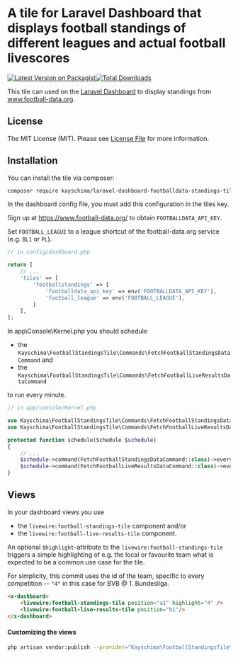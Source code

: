 # A tile for Laravel Dashboard that displays football standings of different leagues and actual football livescores

[![Latest Version on Packagist](https://img.shields.io/packagist/v/kayschima/laravel-dashboard-footballdata-standings-tile.svg?style=flat-square)](https://packagist.org/packages/kayschima/laravel-dashboard-footballdata-standings-tile)[![Total Downloads](https://img.shields.io/packagist/dt/kayschima/laravel-dashboard-footballdata-standings-tile.svg?style=flat-square)](https://packagist.org/packages/kayschima/laravel-dashboard-footballdata-standings-tile)

This tile can used on the [Laravel Dashboard](https://docs.spatie.be/laravel-dashboard) to display standings from www.football-data.org.

## License

The MIT License (MIT). Please see [License File](LICENSE.md) for more information.

## Installation
You can install the tile via composer:
```bash
composer require kayschima/laravel-dashboard-footballdata-standings-tile
```

In the dashboard config file, you must add this configuration in the tiles key.

Sign up at https://www.football-data.org/ to obtain `FOOTBALLDATA_API_KEY`.

Set `FOOTBALL_LEAGUE` to a league shortcut of the football-data.org service (e.g. `BL1` or `PL`).

```php
// in config/dashboard.php

return [
    // ...
    'tiles' => [
        'footballstandings' => [
            'footballdata_api_key' => env('FOOTBALLDATA_API_KEY'),
            'football_league' => env('FOOTBALL_LEAGUE'),
        ]
    ],
];
```
In app\Console\Kernel.php you should schedule 
* the `Kayschima\FootballStandingsTile\Commands\FetchFootballStandingsDataCommand` and
* the `Kayschima\FootballStandingsTile\Commands\FetchFootballLiveResultsDataCommand`

to run every minute.
```php
// in app/console/Kernel.php

use Kayschima\FootballStandingsTile\Commands\FetchFootballStandingsDataCommand;
use Kayschima\FootballStandingsTile\Commands\FetchFootballLiveResultsDataCommand;

protected function schedule(Schedule $schedule)
{
    // ...
    $schedule->command(FetchFootballStandingsDataCommand::class)->everyMinute();
    $schedule->command(FetchFootballLiveResultsDataCommand::class)->everyMinute();
}      
```
## Views
In your dashboard views you use 
* the `livewire:football-standings-tile` component and/or
* the `livewire:football-live-results-tile` component.

An optional `$highlight`-attribute to the `livewire:football-standings-tile` triggers a simple highlighting of e.g. the local or favourite team what is expected to be a common use case for the tile.

For simplicity, this commit uses the id of the team, specific to every competition -- `"4"` in this case for BVB @ 1. Bundesliga.
```html
<x-dashboard>
    <livewire:football-standings-tile position="a1" highlight="4" />
    <livewire:football-live-results-tile position="b1"/>
</x-dashboard>
```
#### Customizing the views
```bash
php artisan vendor:publish --provider="Kayschima\FootballStandingsTile\FootballStandingsTileServiceProvider" --tag="dashboard-football-standings-tile-views"
```